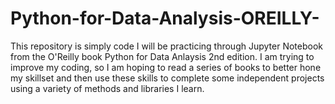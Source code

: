 # Python-for-Data-Analysis-OREILLY-
This repository is simply code I will be practicing through Jupyter Notebook from the O'Reilly book Python for Data Anlaysis 2nd edition. I am trying to improve my coding, so I am hoping to read a series of books to better hone my skillset and then use these skills to complete some independent projects using a variety of methods and libraries I learn.
